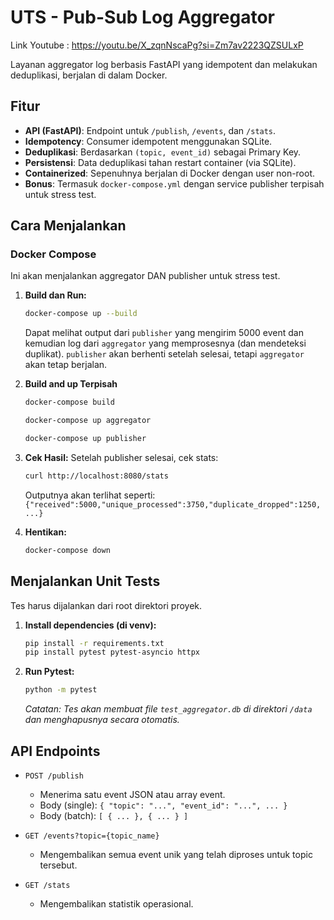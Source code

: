 # UTS - Pub-Sub Log Aggregator

Link Youtube : https://youtu.be/X_zqnNscaPg?si=Zm7av2223QZSULxP 

Layanan aggregator log berbasis FastAPI yang idempotent dan melakukan deduplikasi, berjalan di dalam Docker.

## Fitur
- **API (FastAPI)**: Endpoint untuk `/publish`, `/events`, dan `/stats`.
- **Idempotency**: Consumer idempotent menggunakan SQLite.
- **Deduplikasi**: Berdasarkan `(topic, event_id)` sebagai Primary Key.
- **Persistensi**: Data deduplikasi tahan restart container (via SQLite).
- **Containerized**: Sepenuhnya berjalan di Docker dengan user non-root.
- **Bonus**: Termasuk `docker-compose.yml` dengan service publisher terpisah untuk stress test.

## Cara Menjalankan

### Docker Compose

Ini akan menjalankan aggregator DAN publisher untuk stress test.

1.  **Build dan Run:**
    ```sh
    docker-compose up --build
    ```

    Dapat melihat output dari `publisher` yang mengirim 5000 event dan kemudian log dari `aggregator` yang memprosesnya (dan mendeteksi duplikat). `publisher` akan berhenti setelah selesai, tetapi `aggregator` akan tetap berjalan.

1.  **Build and up Terpisah**
    ```sh
    docker-compose build
    ```

    ```sh
    docker-compose up aggregator
    ```
    
    ```sh
    docker-compose up publisher
    ```

3.  **Cek Hasil:**
    Setelah publisher selesai, cek stats:
    ```sh
    curl http://localhost:8080/stats
    ```
    Outputnya akan terlihat seperti:
    `{"received":5000,"unique_processed":3750,"duplicate_dropped":1250, ...}`

4.  **Hentikan:**
    ```sh
    docker-compose down
    ```

## Menjalankan Unit Tests

Tes harus dijalankan dari root direktori proyek.

1.  **Install dependencies (di venv):**
    ```sh
    pip install -r requirements.txt
    pip install pytest pytest-asyncio httpx
    ```

2.  **Run Pytest:**
    ```sh
    python -m pytest
    ```
    *Catatan: Tes akan membuat file `test_aggregator.db` di direktori `/data` dan menghapusnya secara otomatis.*

## API Endpoints

-   `POST /publish`
    -   Menerima satu event JSON atau array event.
    -   Body (single): `{ "topic": "...", "event_id": "...", ... }`
    -   Body (batch): `[ { ... }, { ... } ]`

-   `GET /events?topic={topic_name}`
    -   Mengembalikan semua event unik yang telah diproses untuk topic tersebut.

-   `GET /stats`
    -   Mengembalikan statistik operasional.